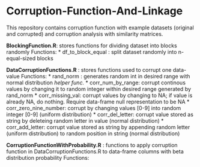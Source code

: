 # Corruption-Function-And-Linkage

This repository contains corruption function with example datasets (original and corrupted) and corruption analysis with similarity matrices. 

**BlockingFunction.R**: stores functions for dividing dataset into blocks randomly 
  Functions: 
    * df_to_block_equal : split dataset randomly into n-equal-sized blocks 


**DataCorruptionFunctions.R** : stores functions used to corrupt one data-value 
  Functions: 
    * rand_norm : generates random int in desired range with normal distribution *helper func.* 
    * corr_num_by_range: corrupt continous values by changing it to random integer within desired range generated by rand_norm 
    * corr_missing_val: corrupt values by changing to NA; if value is already NA, do nothing. Require data-frame null representation to be NA 
    * corr_zero_nine_number: corrupt by changing values [0-9] into random integer [0-9] (uniform distribution) 
    * corr_del_letter: corrupt value stored as string by deleteing random letter in value (normal distribution) 
    * corr_add_letter: corrupt value stored as string by appending random letter (uniform distribution) to random position in string (normal distribution) 


**CorruptionFunctionWithProbability.R** : functions to apply corruption function in DataCorruptionFunctions.R to data-frame columns with beta distribution probability 
  Functions: 
  
